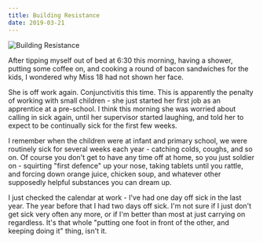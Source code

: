 ```yaml
---
title: Building Resistance
date: 2019-03-21
---
```


![Building Resistance](https://source.unsplash.com/gp8BLyaTaA0/1600x900)

After tipping myself out of bed at 6:30 this morning, having a shower, putting some coffee on, and cooking a round of bacon sandwiches for the kids, I wondered why Miss 18 had not shown her face.

She is off work again. Conjunctivitis this time. This is apparently the penalty of working with small children - she just started her first job as an apprentice at a pre-school. I think this morning she was worried about calling in sick again, until her supervisor started laughing, and told her to expect to be continually sick for the first few weeks.

I remember when the children were at infant and primary school, we were routinely sick for several weeks each year - catching colds, coughs, and so on. Of course you don't get to have any time off at home, so you just soldier on - squirting "first defence" up your nose, taking tablets until you rattle, and forcing down orange juice, chicken soup, and whatever other supposedly helpful substances you can dream up.

I just checked the calendar at work - I've had one day off sick in the last year. The year before that I had two days off sick. I'm not sure if I just don't get sick very often any more, or if I'm better than most at just carrying on regardless. It's that whole "putting one foot in front of the other, and keeping doing it" thing, isn't it.